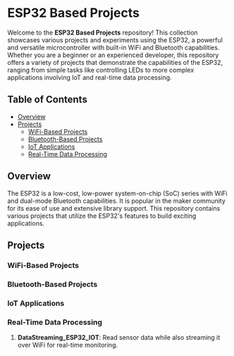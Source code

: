 # ESP32 Based Projects

Welcome to the **ESP32 Based Projects** repository! This collection showcases various projects and experiments using the ESP32, a powerful and versatile microcontroller with built-in WiFi and Bluetooth capabilities. Whether you are a beginner or an experienced developer, this repository offers a variety of projects that demonstrate the capabilities of the ESP32, ranging from simple tasks like controlling LEDs to more complex applications involving IoT and real-time data processing.

## Table of Contents

- [Overview](#overview)
- [Projects](#projects)
  - [WiFi-Based Projects](#wifi-based-projects)
  - [Bluetooth-Based Projects](#bluetooth-based-projects)
  - [IoT Applications](#iot-applications)
  - [Real-Time Data Processing](#real-time-data-processing)


## Overview

The ESP32 is a low-cost, low-power system-on-chip (SoC) series with WiFi and dual-mode Bluetooth capabilities. It is popular in the maker community for its ease of use and extensive library support. This repository contains various projects that utilize the ESP32's features to build exciting applications.

## Projects

### WiFi-Based Projects


### Bluetooth-Based Projects


### IoT Applications


### Real-Time Data Processing

1. **DataStreaming_ESP32_IOT**: Read sensor data while also streaming it over WiFi for real-time monitoring.

